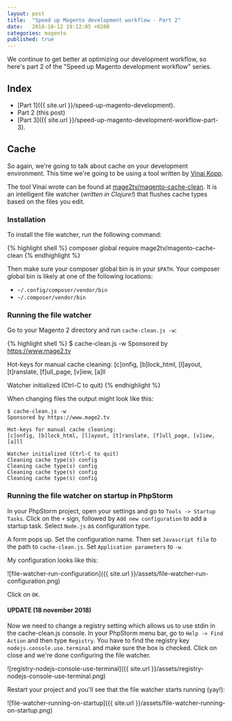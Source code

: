 ```yaml
---
layout: post
title:  "Speed up Magento development workflow - Part 2"
date:   2018-10-12 19:12:05 +0200
categories: magento
published: true
---
```

We continue to get better at optimizing our development workflow, so here's part 2 of the "Speed up Magento development workflow" series.
## Index
- [Part 1]({{ site.url }}/speed-up-magento-development).
- Part 2 (this post)
- [Part 3]({{ site.url }}/speed-up-magento-development-workflow-part-3).

## Cache

So again, we're going to talk about cache on your development environment. This time we're going to be using a tool written by [Vinai Kopp](https://github.com/Vinai).

The tool Vinai wrote can be found at [mage2tv/magento-cache-clean](https://github.com/mage2tv/magento-cache-clean). It is an intelligent file watcher (*written in Clojure!*) that flushes cache types based on the files you edit.

### Installation

To install the file watcher, run the following command:

{% highlight shell %}
composer global require mage2tv/magento-cache-clean
{% endhighlight %}

Then make sure your composer global bin is in your `$PATH`. Your composer global bin is likely at one of the following locations:
- `~/.config/composer/vendor/bin`
- `~/.composer/vendor/bin`

### Running the file watcher

Go to your Magento 2 directory and run `cache-clean.js -w`:

{% highlight shell %}
$ cache-clean.js -w
Sponsored by https://www.mage2.tv

Hot-keys for manual cache cleaning:
[c]onfig, [b]lock_html, [l]ayout, [t]ranslate, [f]ull_page, [v]iew, [a]ll

Watcher initialized (Ctrl-C to quit)
{% endhighlight %}

When changing files the output might look like this:

```
$ cache-clean.js -w
Sponsored by https://www.mage2.tv

Hot-keys for manual cache cleaning:
[c]onfig, [b]lock_html, [l]ayout, [t]ranslate, [f]ull_page, [v]iew, [a]ll

Watcher initialized (Ctrl-C to quit)
Cleaning cache type(s) config
Cleaning cache type(s) config
Cleaning cache type(s) config
Cleaning cache type(s) config
```

### Running the file watcher on startup in PhpStorm
In your PhpStorm project, open your settings and go to `Tools -> Startup Tasks`. Click on the `+` sign, followed by `Add new configuration` to add a startup task. Select `Node.js` as configuration type.

A form pops up. Set the configuration name. Then set `Javascript file` to the path to `cache-clean.js`. Set `Application parameters` to `-w`.

My configuration looks like this:

![file-watcher-run-configuration]({{ site.url }}/assets/file-watcher-run-configuration.png)

Click on `OK`.

#### UPDATE (18 november 2018)
Now we need to change a registry setting which allows us to use stdin in the cache-clean.js console. In your PhpStorm menu bar, go to `Help -> Find Action` and then type `Registry`. You have to find the registry key `nodejs.console.use.terminal` and make sure the box is checked. Click on close and we're done configuring the file watcher.

![registry-nodejs-console-use-terminal]({{ site.url }}/assets/registry-nodejs-console-use-terminal.png)

Restart your project and you'll see that the file watcher starts running (yay!):

![file-watcher-running-on-startup]({{ site.url }}/assets/file-watcher-running-on-startup.png)
